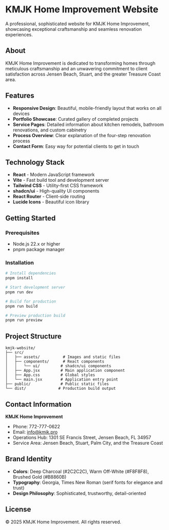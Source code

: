 # KMJK Home Improvement Website

A professional, sophisticated website for KMJK Home Improvement, showcasing exceptional craftsmanship and seamless renovation experiences.

## About

KMJK Home Improvement is dedicated to transforming homes through meticulous craftsmanship and an unwavering commitment to client satisfaction across Jensen Beach, Stuart, and the greater Treasure Coast area.

## Features

- **Responsive Design**: Beautiful, mobile-friendly layout that works on all devices
- **Portfolio Showcase**: Curated gallery of completed projects
- **Service Pages**: Detailed information about kitchen remodels, bathroom renovations, and custom cabinetry
- **Process Overview**: Clear explanation of the four-step renovation process
- **Contact Form**: Easy way for potential clients to get in touch

## Technology Stack

- **React** - Modern JavaScript framework
- **Vite** - Fast build tool and development server
- **Tailwind CSS** - Utility-first CSS framework
- **shadcn/ui** - High-quality UI components
- **React Router** - Client-side routing
- **Lucide Icons** - Beautiful icon library

## Getting Started

### Prerequisites

- Node.js 22.x or higher
- pnpm package manager

### Installation

```bash
# Install dependencies
pnpm install

# Start development server
pnpm run dev

# Build for production
pnpm run build

# Preview production build
pnpm run preview
```

## Project Structure

```
kmjk-website/
├── src/
│   ├── assets/          # Images and static files
│   ├── components/      # React components
│   │   └── ui/         # shadcn/ui components
│   ├── App.jsx         # Main application component
│   ├── App.css         # Global styles
│   └── main.jsx        # Application entry point
├── public/             # Public static files
└── dist/              # Production build output
```

## Contact Information

**KMJK Home Improvement**
- Phone: 772-777-0622
- Email: info@kmjk.pro
- Operations Hub: 1301 SE Francis Street, Jensen Beach, FL 34957
- Service Area: Jensen Beach, Stuart, Palm City, and the Treasure Coast

## Brand Identity

- **Colors**: Deep Charcoal (#2C2C2C), Warm Off-White (#F8F8F8), Brushed Gold (#B8860B)
- **Typography**: Georgia, Times New Roman (serif fonts for elegance and trust)
- **Design Philosophy**: Sophisticated, trustworthy, detail-oriented

## License

© 2025 KMJK Home Improvement. All rights reserved.
